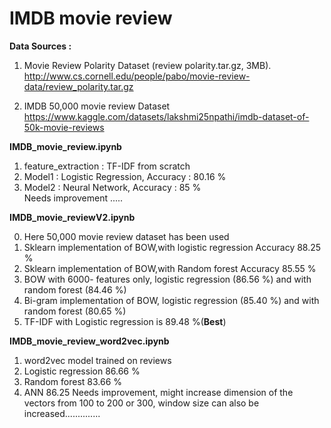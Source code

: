 # IMDB movie review

**Data Sources :** 

1. Movie Review Polarity Dataset (review polarity.tar.gz, 3MB). http://www.cs.cornell.edu/people/pabo/movie-review-data/review_polarity.tar.gz

2. IMDB 50,000 movie review Dataset https://www.kaggle.com/datasets/lakshmi25npathi/imdb-dataset-of-50k-movie-reviews

**IMDB_movie_review.ipynb** 
1. feature_extraction : TF-IDF from scratch
2. Model1 : Logistic Regression, Accuracy : 80.16 % 
3. Model2 : Neural Network, Accuracy : 85 %  
Needs improvement .....


**IMDB_movie_reviewV2.ipynb** 

0. Here 50,000 movie review dataset has been used
1. Sklearn implementation of BOW,with logistic regression Accuracy 88.25 %
2. Sklearn implementation of BOW,with Random forest Accuracy 85.55 %
3. BOW with 6000- features only, logistic regression (86.56 %) and with random forest (84.46 %) 
4. Bi-gram implementation of BOW, logistic regression (85.40 %) and with random forest (80.65 %)  
5. TF-IDF with Logistic regression is 89.48 %(**Best**)

**IMDB_movie_review_word2vec.ipynb**

1. word2vec model trained on reviews
2. Logistic regression 86.66 %
3. Random forest 83.66 %
4. ANN 86.25
Needs improvement, might increase dimension of the vectors from 100 to 200 or 300, window size can also be increased..............  
